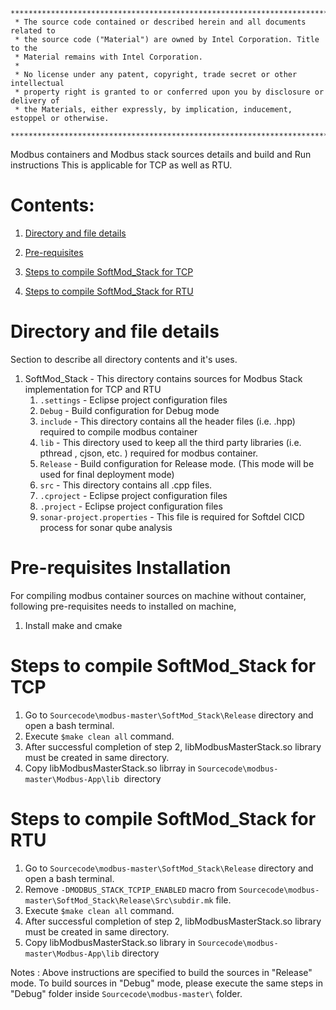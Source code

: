 ```
********************************************************************************************************************
 * The source code contained or described herein and all documents related to
 * the source code ("Material") are owned by Intel Corporation. Title to the
 * Material remains with Intel Corporation.
 *
 * No license under any patent, copyright, trade secret or other intellectual
 * property right is granted to or conferred upon you by disclosure or delivery of
 * the Materials, either expressly, by implication, inducement, estoppel or otherwise.
 **********************************************************************************************************************
```

Modbus containers and Modbus stack sources details and build and Run instructions
This is applicable for TCP as well as RTU.

# Contents:

1. [Directory and file details](#All-internal-directory-file-details)

2. [Pre-requisites](#Pre-requisites-Installation)

3. [Steps to compile SoftMod_Stack for TCP](#Steps-to-compile-SoftMod_Stack-tcp)

4. [Steps to compile SoftMod_Stack for RTU](#Steps-to-compile-SoftMod_Stack-rtu)


# Directory and file details
Section to describe all directory contents and it's uses.

1. SoftMod_Stack - This directory contains sources for Modbus Stack implementation for TCP and RTU 
	1. `.settings` - Eclipse project configuration files
	2. `Debug` - Build configuration for Debug mode
	3. `include` - This directory contains all the header files (i.e. .hpp) required to compile modbus container
	4. `lib` - This directory used to keep all the third party libraries (i.e. pthread , cjson, etc. ) required for modbus container. 
	5. `Release` - Build configuration for Release mode. (This mode will be used for final deployment mode)
	6. `src` - This directory contains all .cpp files.
	7. `.cproject` - Eclipse project configuration files
	8. `.project` - Eclipse project configuration files
	9. `sonar-project.properties` - This file is required for Softdel CICD process for sonar qube analysis
		
# Pre-requisites Installation
For compiling modbus container sources on machine without container, following pre-requisites needs to installed on machine,
1. Install make and cmake 
	
# Steps to compile SoftMod_Stack for TCP

1. Go to `Sourcecode\modbus-master\SoftMod_Stack\Release` directory and open a bash terminal.
2. Execute `$make clean all` command.
3. After successful completion of step 2, libModbusMasterStack.so library must be created in same directory.
4. Copy libModbusMasterStack.so librray in `Sourcecode\modbus-master\Modbus-App\lib `directory

# Steps to compile SoftMod_Stack for RTU

1. Go to `Sourcecode\modbus-master\SoftMod_Stack\Release` directory and open a bash terminal.
2. Remove `-DMODBUS_STACK_TCPIP_ENABLED` macro from `Sourcecode\modbus-master\SoftMod_Stack\Release\Src\subdir.mk` file.
3. Execute `$make clean all` command.
4. After successful completion of step 2, libModbusMasterStack.so library must be created in same directory.
5. Copy libModbusMasterStack.so library in `Sourcecode\modbus-master\Modbus-App\lib` directory

Notes : Above instructions are specified to build the sources in "Release" mode. To build sources in "Debug" mode, please execute the same steps in "Debug" folder inside `Sourcecode\modbus-master\` folder.
